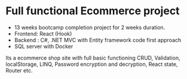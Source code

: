 # Full functional Ecommerce project

- 13 weeks bootcamp completion project for 2 weeks duration.
- Frontend: React (Hook)
- Backend : C#, .NET MVC with Entity framework code first approach
- SQL server with Docker

Its a ecommerce shop site with full basic functioning CRUD, Validation, localStorage, LINQ, Password encryption and decryption, React state, Router etc.
